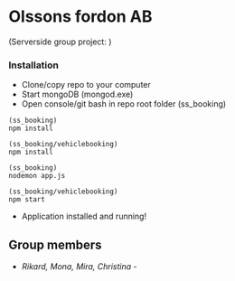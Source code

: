# Olssons fordon AB 

(Serverside group project: )

### Installation

* Clone/copy repo to your computer
* Start mongoDB (mongod.exe)
* Open console/git bash in repo root folder (ss_booking)

```
(ss_booking)
npm install
```
```
(ss_booking/vehiclebooking)
npm install
```
```
(ss_booking)
nodemon app.js
```
```
(ss_booking/vehiclebooking)
npm start
```
* Application installed and running!

## Group members

- *Rikard, Mona, Mira, Christina* -